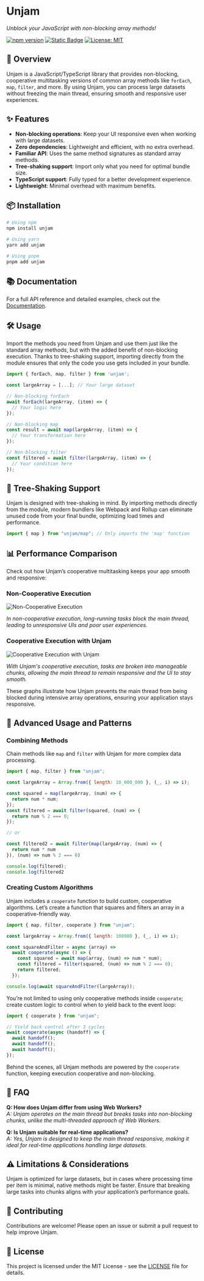 # Unjam

_Unblock your JavaScript with non-blocking array methods!_

[![npm version](https://img.shields.io/npm/v/unjam.svg)](https://www.npmjs.com/package/unjam)
[![Static Badge](https://img.shields.io/badge/Docs-blue)](https://therialguz.github.io/Unjam/)
[![License: MIT](https://img.shields.io/badge/License-MIT-yellow.svg)](LICENSE)

## 🚀 Overview

Unjam is a JavaScript/TypeScript library that provides non-blocking, cooperative multitasking versions of common array methods like `forEach`, `map`, `filter`, and more. By using Unjam, you can process large datasets without freezing the main thread, ensuring smooth and responsive user experiences.

## ✨ Features

- **Non-blocking operations**: Keep your UI responsive even when working with large datasets.
- **Zero dependencies**: Lightweight and efficient, with no extra overhead.
- **Familiar API**: Uses the same method signatures as standard array methods.
- **Tree-shaking support**: Import only what you need for optimal bundle size.
- **TypeScript support**: Fully typed for a better development experience.
- **Lightweight**: Minimal overhead with maximum benefits.

## 📦 Installation

```bash
# Using npm
npm install unjam

# Using yarn
yarn add unjam

# Using pnpm
pnpm add unjam
```

## 📚 Documentation

For a full API reference and detailed examples, check out the [Documentation](https://therialguz.github.io/Unjam/).

## 🛠️ Usage

Import the methods you need from Unjam and use them just like the standard array methods, but with the added benefit of non-blocking execution. Thanks to tree-shaking support, importing directly from the module ensures that only the code you use gets included in your bundle.

```javascript
import { forEach, map, filter } from 'unjam';

const largeArray = [...]; // Your large dataset

// Non-blocking forEach
await forEach(largeArray, (item) => {
  // Your logic here
});

// Non-blocking map
const result = await map(largeArray, (item) => {
  // Your transformation here
});

// Non-blocking filter
const filtered = await filter(largeArray, (item) => {
  // Your condition here
});
```

## 🌳 Tree-Shaking Support

Unjam is designed with tree-shaking in mind. By importing methods directly from the module, modern bundlers like Webpack and Rollup can eliminate unused code from your final bundle, optimizing load times and performance.

```javascript
import { map } from "unjam/map"; // Only imports the 'map' function
```

## 📊 Performance Comparison

Check out how Unjam’s cooperative multitasking keeps your app smooth and responsive:

### Non-Cooperative Execution

![Non-Cooperative Execution](path/to/non_cooperative_graph.png)

_In non-cooperative execution, long-running tasks block the main thread, leading to unresponsive UIs and poor user experiences._

### Cooperative Execution with Unjam

![Cooperative Execution with Unjam](path/to/cooperative_graph.png)

_With Unjam's cooperative execution, tasks are broken into manageable chunks, allowing the main thread to remain responsive and the UI to stay smooth._

These graphs illustrate how Unjam prevents the main thread from being blocked during intensive array operations, ensuring your application stays responsive.

## 🔄 Advanced Usage and Patterns

### Combining Methods

Chain methods like `map` and `filter` with Unjam for more complex data processing.

```javascript
import { map, filter } from "unjam";

const largeArray = Array.from({ length: 10_000_000 }, (_, i) => i);

const squared = map(largeArray, (num) => {
  return num * num;
});
const filtered = await filter(squared, (num) => {
  return num % 2 === 0;
});

// or

const filtered2 = await filter(map(largeArray, (num) => {
  return num * num
}), (num) => num % 2 === 0)

console.log(filtered);
console.log(filtered2
```

### Creating Custom Algorithms

Unjam includes a `cooperate` function to build custom, cooperative algorithms. Let’s create a function that squares and filters an array in a cooperative-friendly way.

```javascript
import { map, filter, cooperate } from "unjam";

const largeArray = Array.from({ length: 100000 }, (_, i) => i);

const squareAndFilter = async (array) =>
  await cooperate(async () => {
    const squared = await map(array, (num) => num * num);
    const filtered = filter(squared, (num) => num % 2 === 0);
    return filtered;
  });

console.log(await squareAndFilter(largeArray));
```

You’re not limited to using only cooperative methods inside `cooperate`; create custom logic to control when to yield back to the event loop:

```javascript
import { cooperate } from "unjam";

// Yield back control after 3 cycles
await cooperate(async (handoff) => {
  await handoff();
  await handoff();
  await handoff();
});
```

Behind the scenes, all Unjam methods are powered by the `cooperate` function, keeping execution cooperative and non-blocking.

## 💬 FAQ

**Q: How does Unjam differ from using Web Workers?**  
_A: Unjam operates on the main thread but breaks tasks into non-blocking chunks, unlike the multi-threaded approach of Web Workers._

**Q: Is Unjam suitable for real-time applications?**  
_A: Yes, Unjam is designed to keep the main thread responsive, making it ideal for real-time applications handling large datasets._

## ⚠️ Limitations & Considerations

Unjam is optimized for large datasets, but in cases where processing time per item is minimal, native methods might be faster. Ensure that breaking large tasks into chunks aligns with your application’s performance goals.

## 🤝 Contributing

Contributions are welcome! Please open an issue or submit a pull request to help improve Unjam.

## 📄 License

This project is licensed under the MIT License - see the [LICENSE](LICENSE) file for details.
